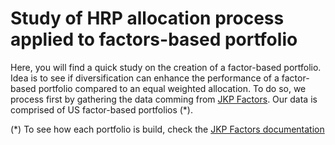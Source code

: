 # Study of HRP allocation process applied to factors-based portfolio


Here, you will find a quick study on the creation of a factor-based portfolio. Idea is to see if diversification can enhance the performance of a factor-based portfolio compared to an equal weighted allocation. To do so, we process first by gathering the data comming from [JKP Factors](https://jkpfactors.com/). Our data is comprised of US factor-based portfolios (*). 




(*) To see how each portfolio is build, check the [JKP Factors documentation](https://jkpfactors.s3.amazonaws.com/documents/Documentation.pdf")
